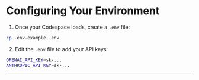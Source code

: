 # Configuring Your Environment

1. Once your Codespace loads, create a `.env` file:
```bash
cp .env-example .env
```

2. Edit the `.env` file to add your API keys:
```bash
OPENAI_API_KEY=sk-...
ANTHROPIC_API_KEY=sk-...
``` 

---